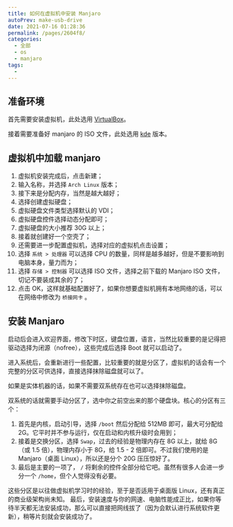 ```yaml
---
title: 如何在虚拟机中安装 Manjaro
autoPrev: make-usb-drive
date: 2021-07-16 01:28:36
permalink: /pages/2604f8/
categories: 
  - 全部
  - os
  - manjaro
tags: 
  - 
---
```


## 准备环境

首先需要安装虚拟机，此处选用 [VirtualBox](https://www.virtualbox.org/wiki/Downloads)。

接着需要准备好 manjaro 的 ISO 文件，此处选用 [kde](https://manjaro.org/download/kde/) 版本。



## 虚拟机中加载 manjaro

1. 虚拟机安装完成后，点击新建；
2. 输入名称，并选择 `Arch Linux` 版本；
3. 接下来是分配内存，当然是越大越好；
4. 选择创建虚拟硬盘；
5. 虚拟硬盘文件类型选择默认的 VDI；
6. 虚拟硬盘控件选择动态分配即可；
7. 虚拟硬盘的大小推荐 30G 以上；
8. 接着就创建好一个空壳了；
9. 还需要进一步配置虚拟机，选择对应的虚拟机点击设置；
10. 选择 `系统 > 处理器` 可以选择 CPU 的数量，同样是越多越好，但是不要影响到电脑本身，量力而为；
11. 选择 `存储 > 控制器` 可以选择 ISO 文件，选择之前下载的 Manjaro ISO 文件，切记不要装成其余的了；
12. 点击 OK，这样就基础配置好了，如果你想要虚拟机拥有本地网络的话，可以在网络中修改为 `桥接网卡` 。



## 安装 Manjaro

启动后会进入欢迎界面，修改下时区，键盘位置，语言，当然比较重要的是记得把驱动选择为闭源（nofree），这些完成后选择 Boot 就可以启动了。

进入系统后，会重新进行一些配置，比较重要的就是分区了，虚拟机的话会有一个完整的分区可供选择，直接选择抹除磁盘就可以了。

如果是实体机器的话，如果不需要双系统存在也可以选择抹除磁盘。

双系统的话就需要手动分区了，选中你之前空出来的那个硬盘块。核心的分区有三个：

1. 首先是内核，启动引导，选择 `/boot` 然后分配给 512MB 即可，最大可分配给 2G。它平时并不参与运行，仅在启动和内核升级时会用到；
2. 接着是交换分区，选择 `Swap`，过去的经验是物理内存在 8G 以上，就给 8G（或 1.5 倍），物理内存小于 8G，给 1.5 - 2 倍即可。不过我们使用的是 Manjaro（桌面 Linux），所以还是分个 20G 压压惊好了。
3. 最后是主要的一项了， `/` 将剩余的控件全部分给它吧。虽然有很多人会进一步分一个 `/home`，但个人觉得没有必要。

这些分区是以往做虚拟机学习时的经验，至于是否适用于桌面版 Linux，还有真正的商业级架构尚未知。
最后，安装速度与你的网速、电脑性能成正比，如果你等待半天都无法安装成功，那么可以直接把网线拔了（因为会默认进行系统软件更新），稍等片刻就会安装成功了。

